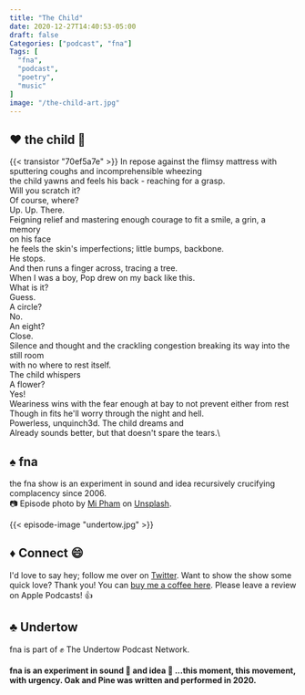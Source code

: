 ```yaml
---
title: "The Child"
date: 2020-12-27T14:40:53-05:00
draft: false
Categories: ["podcast", "fna"]
Tags: [
  "fna",
  "podcast",
  "poetry",
  "music"
]
image: "/the-child-art.jpg"
---
```





## :heart: the child :child:
{{< transistor "70ef5a7e" >}}
In repose against the flimsy mattress with sputtering coughs and incomprehensible wheezing\
the child yawns and feels his back - reaching for a grasp.\
Will you scratch it?\
Of course, where?\
Up. Up. There.\
Feigning relief and mastering enough courage to fit a smile, a grin, a memory\
on his face\
he feels the skin's imperfections; little bumps, backbone.\
He stops.\
And then runs a finger across, tracing a tree.\
When I was a boy, Pop drew on my back like this.\
What is it?\
Guess.\
A circle?\
No. \
An eight?\
Close.\
Silence and thought and the crackling congestion breaking its way into the still room\
with no where to rest itself.\
The child whispers\
A flower?\
Yes!\
Weariness wins with the fear enough at bay to not prevent either from rest\
Though in fits he'll worry through the night and hell.\
Powerless, unquinch3d. The child dreams and \
Already sounds better, but that doesn't spare the tears.\


## :spades: fna
the fna show is an experiment in sound and idea recursively crucifying complacency since 2006.\
:camera: Episode photo by [Mi Pham](https://unsplash.com/@phammi) on [Unsplash](https://unsplash.com/).

{{< episode-image "undertow.jpg" >}}


## :diamonds: Connect :smile:
I'd love to say hey; follow me over on [Twitter](https://twitter.com/EamonnCottrell).
Want to show the show some quick love? Thank you! You can [buy me a coffee here](https://www.buymeacoffee.com/W4V7SRM).
Please leave a review on Apple Podcasts! :thumbsup:

## :clubs: Undertow
fna is part of :fist: The Undertow Podcast Network.
#### fna is an experiment in sound :musical_score: and idea :thought_balloon: ...this moment, this movement, with urgency. Oak and Pine was written and performed in 2020.